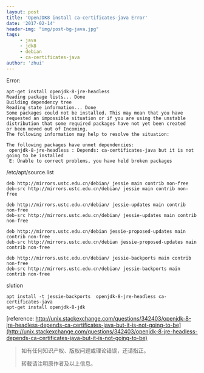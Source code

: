 ```yaml
---
layout: post
title: 'OpenJDK8 install ca-certificates-java Error'
date: '2017-02-14'
header-img: "img/post-bg-java.jpg"
tags:
     - java
     - jdk8
     - debian
     - ca-certificates-java
author: 'zhui'
---
```


Error:

	apt-get install openjdk-8-jre-headless
	Reading package lists... Done
	Building dependency tree
	Reading state information... Done
	Some packages could not be installed. This may mean that you have
	requested an impossible situation or if you are using the unstable
	distribution that some required packages have not yet been created
	or been moved out of Incoming.
	The following information may help to resolve the situation:

	The following packages have unmet dependencies:
	 openjdk-8-jre-headless : Depends: ca-certificates-java but it is not going to be installed
	 E: Unable to correct problems, you have held broken packages

/etc/apt/source.list

	deb http://mirrors.ustc.edu.cn/debian/ jessie main contrib non-free
	deb-src http://mirrors.ustc.edu.cn/debian/ jessie main contrib non-free
	 
	deb http://mirrors.ustc.edu.cn/debian/ jessie-updates main contrib non-free
	deb-src http://mirrors.ustc.edu.cn/debian/ jessie-updates main contrib non-free
	
	deb http://mirrors.ustc.edu.cn/debian jessie-proposed-updates main contrib non-free
	deb-src http://mirrors.ustc.edu.cn/debian jessie-proposed-updates main contrib non-free

	deb http://mirrors.ustc.edu.cn/debian/ jessie-backports main contrib non-free
	deb-src http://mirrors.ustc.edu.cn/debian/ jessie-backports main contrib non-free


slution

	apt install -t jessie-backports  openjdk-8-jre-headless ca-certificates-java
	apt-get install openjdk-8-jdk

[reference: http://unix.stackexchange.com/questions/342403/openjdk-8-jre-headless-depends-ca-certificates-java-but-it-is-not-going-to-be](http://unix.stackexchange.com/questions/342403/openjdk-8-jre-headless-depends-ca-certificates-java-but-it-is-not-going-to-be)

> 如有任何知识产权、版权问题或理论错误，还请指正。
>
> 转载请注明原作者及以上信息。
